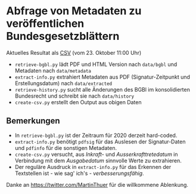 # Abfrage von Metadaten zu veröffentlichen Bundesgesetzblättern

Aktuelles Resultat als [CSV](https://github.com/ahubmann/bgbl/blob/main/data/bgbl.csv) (vom 23. Oktober 11:00 Uhr)

* `retrieve-bgbl.py` lädt PDF und HTML Version nach `data/bgbl` und Metadaten nach `data/metadata`
* `extract-info.py` extrahiert Metadaten aus PDF (Signatur-Zeitpunkt und Erstellungsdatum) nach `data/extracted`
* `retrieve-history.py` sucht alle Änderungen des BGBl im konsolidierten Bundesrecht und schreibt sie nach `data/history`
* `create-csv.py` erstellt den Output aus obigen Daten

## Bemerkungen

* In `retrieve-bgbl.py` ist der Zeitraum für 2020 derzeit hard-coded.
* `extract-info.py` benötigt `pdfsig` für das Auslesen der Signatur-Daten und `pdfinfo` für die sonstigen Metadaten.
* `create-csv.py` versucht, aus *Inkraft-* und *Ausserkrafttretedatum* in Verbindung mit dem *Ausgabedatum* sinnvolle Werte zu extrahieren.
* Der reguläre Ausdruck in `extract-info.py` für das Erkennen der Textstellen ist - wie sag' ich's - *verbesserungsfähig*.

Danke an https://twitter.com/MartinThuer für die willkommene Ablenkung.
